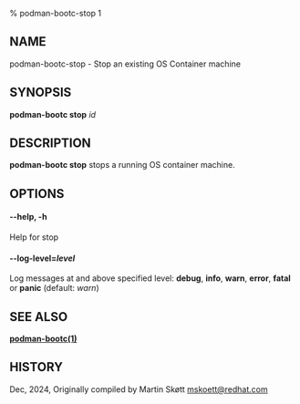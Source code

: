 % podman-bootc-stop 1

## NAME
podman-bootc-stop - Stop an existing OS Container machine

## SYNOPSIS
**podman-bootc stop** *id*

## DESCRIPTION
**podman-bootc stop** stops a running OS container machine.

## OPTIONS

#### **--help**, **-h**
Help for stop

#### **--log-level**=*level*
Log messages at and above specified level: __debug__, __info__, __warn__, __error__, __fatal__ or __panic__ (default: _warn_)

## SEE ALSO

**[podman-bootc(1)](podman-bootc.1.md)**

## HISTORY
Dec, 2024, Originally compiled by Martin Skøtt <mskoett@redhat.com>
